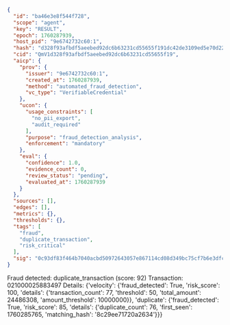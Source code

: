 ```json
{
  "id": "ba46e3e8f544f728",
  "scope": "agent",
  "key": "RESULT",
  "epoch": 1760287939,
  "host_pid": "9e6742732c60:1",
  "hash": "d328f93afbdf5aeebed92dc6b63231cd55655f191dc42de3109ed5e70d22eeaa",
  "cid": "QmV1d328f93afbdf5aeebed92dc6b63231cd55655f19",
  "aicp": {
    "prov": {
      "issuer": "9e6742732c60:1",
      "created_at": 1760287939,
      "method": "automated_fraud_detection",
      "vc_type": "VerifiableCredential"
    },
    "ucon": {
      "usage_constraints": [
        "no_pii_export",
        "audit_required"
      ],
      "purpose": "fraud_detection_analysis",
      "enforcement": "mandatory"
    },
    "eval": {
      "confidence": 1.0,
      "evidence_count": 0,
      "review_status": "pending",
      "evaluated_at": 1760287939
    }
  },
  "sources": [],
  "edges": [],
  "metrics": {},
  "thresholds": {},
  "tags": [
    "fraud",
    "duplicate_transaction",
    "risk_critical"
  ],
  "sig": "0c93df83f464b7040acbd50972643057e867114cd08d349bc75cf7b6e3dfcfe7"
}
```

Fraud detected: duplicate_transaction (score: 92)
Transaction: 021000025883497
Details: {'velocity': {'fraud_detected': True, 'risk_score': 100, 'details': {'transaction_count': 77, 'threshold': 50, 'total_amount': 24486308, 'amount_threshold': 10000000}}, 'duplicate': {'fraud_detected': True, 'risk_score': 85, 'details': {'duplicate_count': 76, 'first_seen': 1760285765, 'matching_hash': '8c29ee71720a2634'}}}